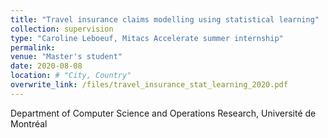 ```yaml
---
title: "Travel insurance claims modelling using statistical learning"
collection: supervision
type: "Caroline Leboeuf, Mitacs Accelerate summer internship"
permalink: 
venue: "Master's student"
date: 2020-08-08
location: # "City, Country"
overwrite_link: /files/travel_insurance_stat_learning_2020.pdf
---
```


Department of Computer Science and Operations Research, Université de Montréal

